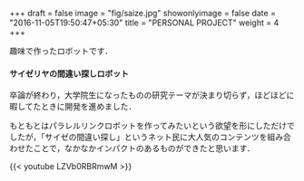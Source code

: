 +++
draft = false
image = "fig/saize.jpg"
showonlyimage = false
date = "2016-11-05T19:50:47+05:30"
title = "PERSONAL PROJECT"
weight = 4
+++

趣味で作ったロボットです．
<!--more-->



#### サイゼリヤの間違い探しロボット

卒論が終わり，大学院生になったものの研究テーマが決まり切らず，ほどほどに暇してたときに開発を進めました．

もともとはパラレルリンクロボットを作ってみたいという欲望を形にしただけでしたが，「サイゼの間違い探し」というネット民に大人気のコンテンツを組み合わせたことで，なかなかインパクトのあるものができたと思います．

{{< youtube LZVb0RBRmwM >}}